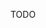 [//]: # (title: Creating a Custom UI Theme)

<!-- Copyright 2000-2022 JetBrains s.r.o. and contributors. Use of this source code is governed by the Apache 2.0 license. -->

TODO
